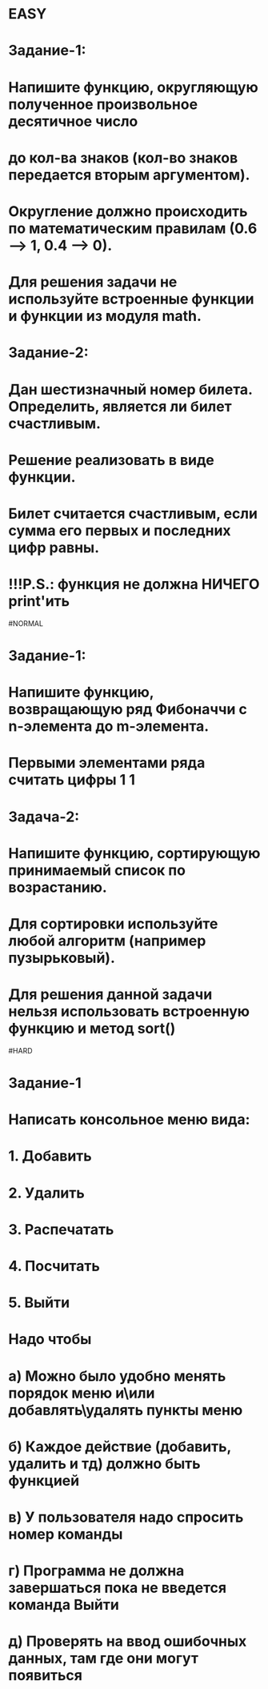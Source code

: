 # EASY

# Задание-1:
# Напишите функцию, округляющую полученное произвольное десятичное число
# до кол-ва знаков (кол-во знаков передается вторым аргументом).
# Округление должно происходить по математическим правилам (0.6 --> 1, 0.4 --> 0).
# Для решения задачи не используйте встроенные функции и функции из модуля math.


# Задание-2:
# Дан шестизначный номер билета. Определить, является ли билет счастливым.
# Решение реализовать в виде функции.
# Билет считается счастливым, если сумма его первых и последних цифр равны.
# !!!P.S.: функция не должна НИЧЕГО print'ить

#NORMAL

# Задание-1:
# Напишите функцию, возвращающую ряд Фибоначчи с n-элемента до m-элемента.
# Первыми элементами ряда считать цифры 1 1

# Задача-2:
# Напишите функцию, сортирующую принимаемый список по возрастанию.
# Для сортировки используйте любой алгоритм (например пузырьковый).
# Для решения данной задачи нельзя использовать встроенную функцию и метод sort()

#HARD

# Задание-1

# Написать консольное меню вида:

# 1. Добавить
# 2. Удалить
# 3. Распечатать
# 4. Посчитать
# 5. Выйти

# Надо чтобы
# а) Можно было удобно менять порядок меню и\или добавлять\удалять пункты меню
# б) Каждое действие (добавить, удалить и тд) должно быть функцией
# в) У пользователя надо спросить номер команды
# г) Программа не должна завершаться пока не введется команда Выйти
# д) Проверять на ввод ошибочных данных, там где они могут появиться